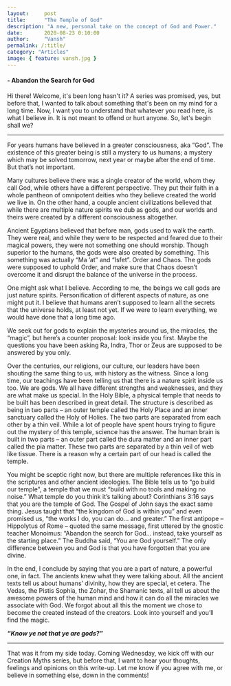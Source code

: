 ```yaml
---
layout:     post
title:      "The Temple of God"
description: "A new, personal take on the concept of God and Power."
date:       2020-08-23 0:10:00
author:     "Vansh"
permalink: /:title/
category: "Articles"
image: { feature: vansh.jpg }
---
```


#### - Abandon the Search for God

Hi there! Welcome, it's been long hasn't it? A series was promised, yes, but before that, I wanted
to talk about something that's been on my mind for a long time. Now, I want you to understand
that whatever you read here, is what I believe in. It is not meant to offend or hurt anyone. So, let's
begin shall we?

***

For years humans have believed in a greater consciousness, aka “God”. The existence of this
greater being is still a mystery to us humans; a mystery which may be solved tomorrow, next
year or maybe after the end of time. But that’s not important.

Many cultures believe there was a single creator of the world, whom they call God, while others
have a different perspective. They put their faith in a whole pantheon of omnipotent deities
who they believe created the world we live in. On the other hand, a couple ancient civilizations
believed that while there are multiple nature spirits we dub as gods, and our worlds and theirs
were created by a different consciousness altogether.

Ancient Egyptians believed that before man, gods used to walk the earth. They were real,
and while they were to be respected and feared due to their magical powers, they were not
something one should worship. Though superior to the humans, the gods were also created
by something. This something was actually “Ma ’at” and “Isfet”. Order and Chaos. The gods
were supposed to uphold Order, and make sure that Chaos doesn’t overcome it and disrupt the
balance of the universe in the process.

One might ask what I believe. According to me, the beings we call gods are just nature spirits.
Personification of different aspects of nature, as one might put it. I believe that humans aren’t
supposed to learn all the secrets that the universe holds, at least not yet. If we were to learn
everything, we would have done that a long time ago.

We seek out for gods to explain the mysteries around us, the miracles, the “magic”, but here’s a
counter proposal: look inside you first. Maybe the questions you have been asking Ra, Indra, Thor
or Zeus are supposed to be answered by you only.

Over the centuries, our religions, our culture, our leaders have been shouting the same thing to
us, with history as the witness. Since a long time, our teachings have been telling us that there
is a nature spirit inside us too. We are gods. We all have different strengths and weaknesses,
and they are what make us special. In the Holy Bible, a physical temple that needs to be built
has been described in great detail. The structure is described as being in two parts – an outer
temple called the Holy Place and an inner sanctuary called the Holy of Holies. The two parts are
separated from each other by a thin veil. While a lot of people have spent hours trying to figure
out the mystery of this temple, science has the answer. The human brain is built in two parts –
an outer part called the dura matter and an inner part called the pia matter. These two parts are
separated by a thin veil of web like tissue. There is a reason why a certain part of our head is
called the temple.

You might be sceptic right now, but there are multiple references like this in the scriptures and
other ancient ideologies. The Bible tells us to “go build our temple", a temple that we must “build
with no tools and making no noise.” What temple do you think it’s talking about? Corinthians
3:16 says that you are the temple of God. The Gospel of John says the exact same thing. Jesus
taught that “the kingdom of God is within you” and even promised us, “the works I do, you can
do... and greater.” The first antipope – Hippolytus of Rome – quoted the same message, first
uttered by the gnostic teacher Monoimus: “Abandon the search for God... instead, take yourself
as the starting place.” The Buddha said, “You are God yourself.” The only difference between you
and God is that you have forgotten that you are divine.

In the end, I conclude by saying that you are a part of nature, a powerful one, in fact. The ancients
knew what they were talking about. All the ancient texts tell us about humans’ divinity, how they
are special, et cetera. The Vedas, the Pistis Sophia, the Zohar, the Shamanic texts, all tell us
about the awesome powers of the human mind and how it can do all the miracles we associate
with God. We forgot about all this the moment we chose to become the created instead of the
creators. Look into yourself and you’ll find the magic.

**_“Know ye not that ye are gods?”_**

***

That was it from my side today. Coming Wednesday, we kick off with our Creation Myths series,
but before that, I want to hear your thoughts, feelings and opinions on this write-up. Let me know
if you agree with me, or believe in something else, down in the comments!

